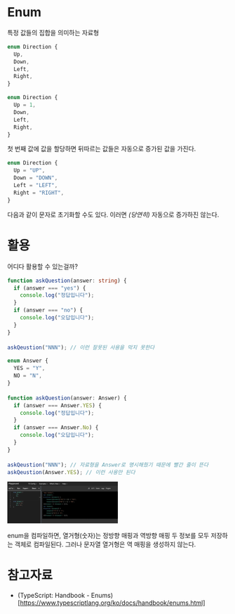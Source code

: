 # Enum

특정 값들의 집합을 의미하는 자료형

```typescript
enum Direction {
  Up,
  Down,
  Left,
  Right,
}
```

```typescript
enum Direction {
  Up = 1,
  Down,
  Left,
  Right,
}
```

첫 번째 값에 값을 할당하면 뒤따르는 값들은 자동으로 증가된 값을 가진다.

```typescript
enum Direction {
  Up = "UP",
  Down = "DOWN",
  Left = "LEFT",
  Right = "RIGHT",
}
```

다음과 같이 문자로 초기화할 수도 있다. 이러면 _(당연히)_ 자동으로 증가하진 않는다.

# 활용

어디다 활용할 수 있는걸까?

```typescript
function askQuestion(answer: string) {
  if (answer === "yes") {
    console.log("정답입니다");
  }
  if (answer === "no") {
    console.log("오답입니다");
  }
}

askQeustion("NNN"); // 이런 잘못된 사용을 막지 못한다
```

```typescript
enum Answer {
  YES = "Y",
  NO = "N",
}

function askQuestion(answer: Answer) {
  if (answer === Answer.YES) {
    console.log("정답입니다");
  }
  if (answer === Answer.No) {
    console.log("오답입니다");
  }
}

askQeustion("NNN"); // 자료형을 Answer로 명시해줬기 때문에 빨간 줄이 뜬다
askQeustion(Answer.YES); // 이런 사용만 된다
```


<img src="./image/enum1.png" width="50%" alt="enum1"></img>

enum을 컴파일하면, 열거형(숫자)는 정방향 매핑과 역방향 매핑 두 정보를 모두 저장하는 객체로 컴파일된다.
그러나 문자열 열거형은 역 매핑을 생성하지 않는다.



# 참고자료
- (TypeScript: Handbook - Enums)[https://www.typescriptlang.org/ko/docs/handbook/enums.html]